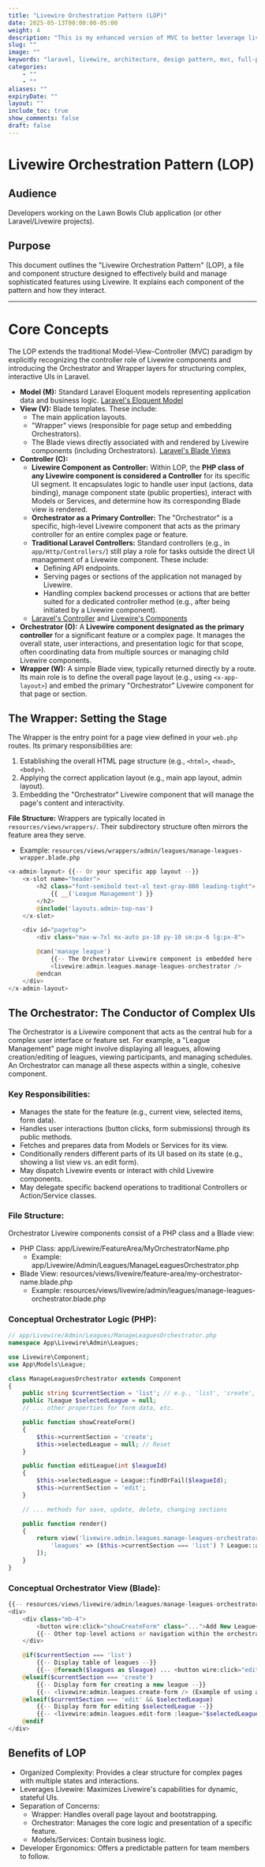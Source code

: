 ```yaml
---
title: "Livewire Orchestration Pattern (LOP)"
date: 2025-05-13T00:00:00-05:00
weight: 4
description: "This is my enhanced version of MVC to better leverage livewire. It adds an Orchestrator to handle complex logic and views. "
slug: ""
image: ""
keywords: "laravel, livewire, architecture, design pattern, mvc, full-page components"
categories: 
    - ""
    - ""
aliases: ""
expiryDate: ""
layout: ""
include_toc: true
show_comments: false
draft: false
---
```


# Livewire Orchestration Pattern (LOP)

## Audience
Developers working on the Lawn Bowls Club application (or other Laravel/Livewire projects).

## Purpose
This document outlines the "Livewire Orchestration Pattern" (LOP), a file and component structure designed to effectively build and manage sophisticated features using Livewire. It explains each component of the pattern and how they interact.

---

# Core Concepts

The LOP extends the traditional Model-View-Controller (MVC)  paradigm by explicitly recognizing the controller role of Livewire components and introducing the Orchestrator and Wrapper layers for structuring complex, interactive UIs in Laravel.

* **Model (M):** Standard Laravel Eloquent models representing application data and business logic. [Laravel's Eloquent Model](https://laravel.com/docs/10.x/eloquent)
* **View (V):** Blade templates. These include:
    * The main application layouts.
    * "Wrapper" views (responsible for page setup and embedding Orchestrators).
    * The Blade views directly associated with and rendered by Livewire components (including Orchestrators). [Laravel's Blade Views](https://laravel.com/docs/10.x/blade)
* **Controller (C):**
    * **Livewire Component as Controller:** Within LOP, the **PHP class of any Livewire component is considered a Controller** for its specific UI segment. It encapsulates logic to handle user input (actions, data binding), manage component state (public properties), interact with Models or Services, and determine how its corresponding Blade view is rendered.
    * **Orchestrator as a Primary Controller:** The "Orchestrator" is a specific, high-level Livewire component that acts as the primary controller for an entire complex page or feature.
    * **Traditional Laravel Controllers:** Standard controllers (e.g., in `app/Http/Controllers/`) still play a role for tasks outside the direct UI management of a Livewire component. These include:
        * Defining API endpoints.
        * Serving pages or sections of the application not managed by Livewire.
        * Handling complex backend processes or actions that are better suited for a dedicated controller method (e.g., after being initiated by a Livewire component).
    * [Laravel's Controller](https://laravel.com/docs/10.x/controllers) and [Livewire's Components](https://livewire.laravel.com/docs/components)
* **Orchestrator (O):** A **Livewire component designated as the primary controller** for a significant feature or a complex page. It manages the overall state, user interactions, and presentation logic for that scope, often coordinating data from multiple sources or managing child Livewire components.
* **Wrapper (W):** A simple Blade view, typically returned directly by a route. Its main role is to define the overall page layout (e.g., using `<x-app-layout>`) and embed the primary "Orchestrator" Livewire component for that page or section.


## The Wrapper: Setting the Stage

The Wrapper is the entry point for a page view defined in your `web.php` routes. Its primary responsibilities are:
1.  Establishing the overall HTML page structure (e.g., `<html>`, `<head>`, `<body>`).
2.  Applying the correct application layout (e.g., main app layout, admin layout).
3.  Embedding the "Orchestrator" Livewire component that will manage the page's content and interactivity.

**File Structure:**
Wrappers are typically located in `resources/views/wrappers/`. Their subdirectory structure often mirrors the feature area they serve.
* Example: `resources/views/wrappers/admin/leagues/manage-leagues-wrapper.blade.php`

```php
<x-admin-layout> {{-- Or your specific app layout --}}
    <x-slot name="header">
        <h2 class="font-semibold text-xl text-gray-800 leading-tight">
            {{ __('League Management') }}
        </h2>
        @include('layouts.admin-top-nav')
    </x-slot>

    <div id="pagetop">
        <div class="max-w-7xl mx-auto px-10 py-10 sm:px-6 lg:px-8">

        @can('manage league')
            {{-- The Orchestrator Livewire component is embedded here --}}
            <livewire:admin.leagues.manage-leagues-orchestrator />
        @endcan
    </div>
</x-admin-layout>
```


## The Orchestrator: The Conductor of Complex UIs
The Orchestrator is a Livewire component that acts as the central hub for a complex user interface or feature set. For example, a "League Management" page might involve displaying all leagues, allowing creation/editing of leagues, viewing participants, and managing schedules. An Orchestrator can manage all these aspects within a single, cohesive component.

### Key Responsibilities:

* Manages the state for the feature (e.g., current view, selected items, form data).
* Handles user interactions (button clicks, form submissions) through its public methods.
* Fetches and prepares data from Models or Services for its view.
* Conditionally renders different parts of its UI based on its state (e.g., showing a list view vs. an edit form).
* May dispatch Livewire events or interact with child Livewire components.
* May delegate specific backend operations to traditional Controllers or Action/Service classes.

### File Structure:
Orchestrator Livewire components consist of a PHP class and a Blade view:

* PHP Class: app/Livewire/FeatureArea/MyOrchestratorName.php
    * Example: app/Livewire/Admin/Leagues/ManageLeaguesOrchestrator.php
* Blade View: resources/views/livewire/feature-area/my-orchestrator-name.blade.php
    * Example: resources/views/livewire/admin/leagues/manage-leagues-orchestrator.blade.php

### Conceptual Orchestrator Logic (PHP):

```php
// app/Livewire/Admin/Leagues/ManageLeaguesOrchestrator.php
namespace App\Livewire\Admin\Leagues;

use Livewire\Component;
use App\Models\League;

class ManageLeaguesOrchestrator extends Component
{
    public string $currentSection = 'list'; // e.g., 'list', 'create', 'edit'
    public ?League $selectedLeague = null;
    // ... other properties for form data, etc.

    public function showCreateForm()
    {
        $this->currentSection = 'create';
        $this->selectedLeague = null; // Reset
    }

    public function editLeague(int $leagueId)
    {
        $this->selectedLeague = League::findOrFail($leagueId);
        $this->currentSection = 'edit';
    }

    // ... methods for save, update, delete, changing sections

    public function render()
    {
        return view('livewire.admin.leagues.manage-leagues-orchestrator', [
            'leagues' => ($this->currentSection === 'list') ? League::all() : collect(),
        ]);
    }
}
```

### Conceptual Orchestrator View (Blade):

```php
{{-- resources/views/livewire/admin/leagues/manage-leagues-orchestrator.blade.php --}}
<div>
    <div class="mb-4">
        <button wire:click="showCreateForm" class="...">Add New League</button>
        {{-- Other top-level actions or navigation within the orchestrator --}}
    </div>

    @if($currentSection === 'list')
        {{-- Display table of leagues --}}
        {{-- @foreach($leagues as $league) ... <button wire:click="editLeague({{ $league->id }})">Edit</button> ... @endforeach --}}
    @elseif($currentSection === 'create')
        {{-- Display form for creating a new league --}}
        {{-- <livewire:admin.leagues.create-form /> (Example of using a child component) --}}
    @elseif($currentSection === 'edit' && $selectedLeague)
        {{-- Display form for editing $selectedLeague --}}
        {{-- <livewire:admin.leagues.edit-form :league="$selectedLeague" /> --}}
    @endif
</div>
```

## Benefits of LOP

* Organized Complexity: Provides a clear structure for complex pages with multiple states and interactions.
* Leverages Livewire: Maximizes Livewire's capabilities for dynamic, stateful UIs.
* Separation of Concerns:
    * Wrapper: Handles overall page layout and bootstrapping.
    * Orchestrator: Manages the core logic and presentation of a specific feature.
    * Models/Services: Contain business logic.
* Developer Ergonomics: Offers a predictable pattern for team members to follow.